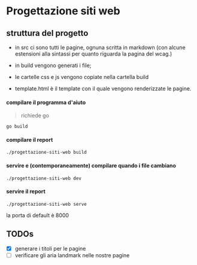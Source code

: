 # Progettazione siti web

## struttura del progetto

 - in src ci sono tutti le pagine, ognuna scritta in markdown (con alcune
   estensioni alla sintassi per quanto riguarda la pagina del wcag.)
   
 - in build vengono generati i file;
 
 - le cartelle css e js vengono copiate nella cartella build
 
 - template.html è il template con il quale vengono renderizzate le pagine.
 
#### compilare il programma d'aiuto

> richiede go

    go build

#### compilare il report
    
    ./progettazione-siti-web build

#### servire e (contemporaneamente) compilare quando i file cambiano

    ./progettazione-siti-web dev

#### servire il report

    ./progettazione-siti-web serve

la porta di default è 8000


## TODOs

 - [X] generare i titoli per le pagine
 - [ ] verificare gli aria landmark nelle nostre pagine